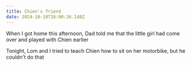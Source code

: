 ```yaml
---
title: Chien's friend
date: 2024-10-10T16:00:26.148Z
---
```


When I got home this afternoon, Dad told me that the little girl had come over and played with Chien earlier

Tonight, Lom and I tried to teach Chien how to sit on her motorbike, but he couldn't do that
